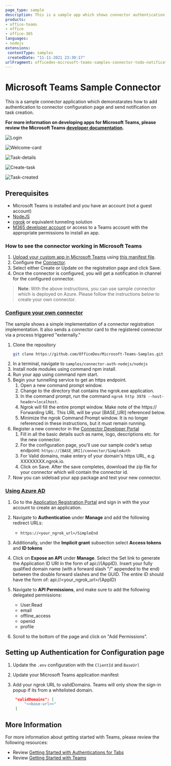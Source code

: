 ```yaml
---
page_type: sample
description: This is a sample app which shows connector authentication and sends notification on task creation.
products:
- office-teams
- office
- office-365
languages:
- nodejs
extensions:
 contentType: samples
 createdDate: "11-11-2021 23:30:17"
urlFragment: officedev-microsoft-teams-samples-connector-todo-notification-nodejs
---
```


# Microsoft Teams Sample Connector

This is a sample connector application which demonstarates how to add authentication to connector configuration page and send notification on task creation.

**For more information on developing apps for Microsoft Teams, please review the Microsoft Teams [developer documentation](https://docs.microsoft.com/microsoftteams/platform/overview).**

![Login](Images/Signin.PNG)

![Welcome-card](Images/WelcomeCard.PNG)

![Task-details](Images/TaskDetails.PNG)

![Create-task](Images/CreateTask.PNG)

![Task-created](Images/TaskCreated.PNG)

## Prerequisites
- Microsoft Teams is installed and you have an account (not a guest account)
-  [NodeJS](https://nodejs.org/en/)
-  [ngrok](https://ngrok.com/) or equivalent tunneling solution
-  [M365 developer account](https://docs.microsoft.com/en-us/microsoftteams/platform/concepts/build-and-test/prepare-your-o365-tenant) or access to a Teams account with the 
   appropriate permissions to install an app.

### How to see the connector working in Microsoft Teams
1) [Upload your custom app in Microsoft Teams](https://docs.microsoft.com/microsoftteams/platform/concepts/apps/apps-upload) using [this manifest file](TeamsToDoAppConnector/TeamsAppPackages/manifest.json).
2) Configure the [Connector](https://docs.microsoft.com/microsoftteams/platform/concepts/connectors#accessing-office-365-connectors-from-microsoft-teams).
3) Select either Create or Update on the registration page and click Save. 
4) Once the connector is configured, you will get a notification in channel for the configured connector.

>**Note**: With the above instructions, you can use sample connector which is deployed on Azure. Please follow the instructions below to create your own connector.

### [Configure your own connector](https://docs.microsoft.com/microsoftteams/platform/webhooks-and-connectors/how-to/connectors-creating)
The sample shows a simple implementation of a connector registration implementation. It also sends a connector card to the registered connector via a process triggered "externally."

1. Clone the repository
   ```bash
   git clone https://github.com/OfficeDev/Microsoft-Teams-Samples.git
   ```
1. In a terminal, navigate to `samples/connector-auth-nodejs/nodejs`
1. Install node modules using command npm install.
1. Run your app using command npm start.
1. Begin your tunnelling service to get an https endpoint. 
   1. Open a new command prompt window. 
   1. Change to the directory that contains the ngrok.exe application. 
   1. In the command prompt, run the command `ngrok http 3978 --host-header=localhost`.
   1. Ngrok will fill the entire prompt window. Make note of the https:// Forwarding URL. This URL will be your [BASE_URI] referenced below. 
   1. Minimize the ngrok Command Prompt window. It is no longer referenced in these instructions, but it must remain running.
1. Register a new connector in the [Connector Developer Portal](https://aka.ms/connectorsdashboard)
   1. Fill in all the basic details such as name, logo, descriptions etc. for the new connector.
   1. For the configuration page, you'll use our sample code's setup endpoint: `https://[BASE_URI]/connector/SimpleAuth`
   1. For Valid domains, make entery of your domain's https URL, e.g. XXXXXXXX.ngrok.io.
   1. Click on Save. After the save completes, download the zip file for your connector which will contain the connector id.
1. Now you can sideload your app package and test your new connector.

### [Using Azure AD](#using-azure-ad)

1. Go to the [Application Registration Portal](https://aka.ms/appregistrations) and sign in with the your account to create an application.
1. Navigate to **Authentication** under **Manage** and add the following redirect URLs:

    - `https://<your_ngrok_url>/SimpleEnd`

1. Additionally, under the **Implicit grant** subsection select **Access tokens** and **ID tokens**

1. Click on **Expose an API** under **Manage**. Select the Set link to generate the Application ID URI in the form of api://{AppID}. Insert your fully qualified domain name (with a forward slash "/" appended to the end) between the double forward slashes and the GUID. The entire ID should have the form of: api://<your_ngrok_url>/{AppID}

1. Navigate to **API Permissions**, and make sure to add the following delegated permissions:
    - User.Read
    - email
    - offline_access
    - openid
    - profile
1. Scroll to the bottom of the page and click on "Add Permissions".

## Setting up Authentication for Configuration page 


1. Update the `.env` configuration with the `ClientId` and `BaseUrl`

1.  Update your Microsoft Teams application manifest

1. Add your ngrok URL to validDomains. Teams will only show the sign-in popup if its from a whitelisted domain.

   ```json
    "validDomains": [
        "<<base-url>>"
    ]
    ```


## More Information
For more information about getting started with Teams, please review the following resources:
- Review [Getting Started with Authentications for Tabs](https://docs.microsoft.com/en-us/microsoftteams/platform/tabs/how-to/authentication/auth-tab-aad)
- Review [Getting Started with Teams](https://msdn.microsoft.com/en-us/microsoft-teams/setup)



